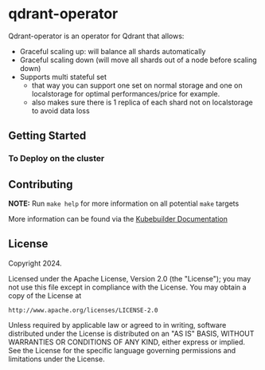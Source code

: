 # qdrant-operator

Qdrant-operator is an operator for Qdrant that allows:

- Graceful scaling up: will balance all shards automatically
- Graceful scaling down (will move all shards out of a node before scaling down)
- Supports multi stateful set
    - that way you can support one set on normal storage and one on localstorage for optimal performances/price for example.
    - also makes sure there is 1 replica of each shard not on localstorage to avoid data loss






## Getting Started



### To Deploy on the cluster


## Contributing

**NOTE:** Run `make help` for more information on all potential `make` targets

More information can be found via the [Kubebuilder Documentation](https://book.kubebuilder.io/introduction.html)

## License

Copyright 2024.

Licensed under the Apache License, Version 2.0 (the "License");
you may not use this file except in compliance with the License.
You may obtain a copy of the License at

    http://www.apache.org/licenses/LICENSE-2.0

Unless required by applicable law or agreed to in writing, software
distributed under the License is distributed on an "AS IS" BASIS,
WITHOUT WARRANTIES OR CONDITIONS OF ANY KIND, either express or implied.
See the License for the specific language governing permissions and
limitations under the License.

